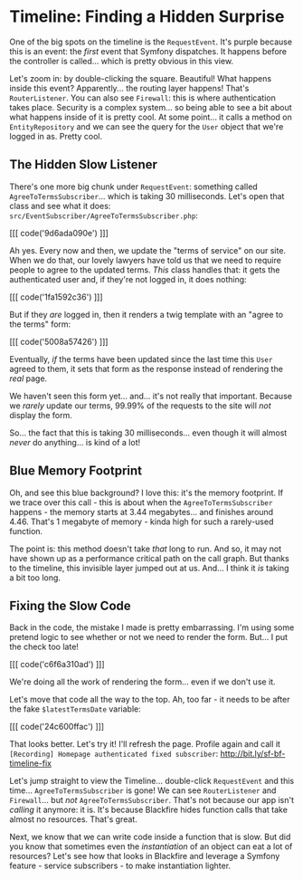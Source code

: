 # Timeline: Finding a Hidden Surprise

One of the big spots on the timeline is the `RequestEvent`. It's purple because
this is an event: the *first* event that Symfony dispatches. It happens before
the controller is called... which is pretty obvious in this view.

Let's zoom in: by double-clicking the square. Beautiful! What happens inside this
event? Apparently... the routing layer happens! That's `RouterListener`. You can
also see `Firewall`: this is where authentication takes place. Security is a complex
system... so being able to see a bit about what happens inside of it is pretty
cool. At some point... it calls a method on `EntityRepository` and we can see
the query for the `User` object that we're logged in as. Pretty cool.

## The Hidden Slow Listener

There's one more big chunk under `RequestEvent`: something called
`AgreeToTermsSubscriber`... which is taking 30 milliseconds. Let's open that
class and see what it does: `src/EventSubscriber/AgreeToTermsSubscriber.php`:

[[[ code('9d6ada090e') ]]]

Ah yes. Every now and then, we update the "terms of service" on our site. When
we do that, our lovely lawyers have told us that we need to require people to
agree to the updated terms. *This* class handles that: it gets the authenticated
user and, if they're not logged in, it does nothing:

[[[ code('1fa1592c36') ]]]

But if they *are* logged in, then it renders a twig template with an
"agree to the terms" form:

[[[ code('5008a57426') ]]]

Eventually, *if* the terms have been updated since the last time this `User`
agreed to them, it sets that form as the response instead of rendering the *real*
page.

We haven't seen this form yet... and... it's not really that important. Because
we *rarely* update our terms, 99.99% of the requests to the site will *not*
display the form.

So... the fact that this is taking 30 milliseconds... even though it will almost
*never* do anything... is kind of a lot!

## Blue Memory Footprint

Oh, and see this blue background? I love this: it's the memory footprint. If we
trace over this call - this is about when the `AgreeToTermsSubscriber` happens -
the memory starts at 3.44 megabytes... and finishes around 4.46. That's 1 megabyte
of memory - kinda high for such a rarely-used function.

The point is: this method doesn't take *that* long to run. And so, it may not have
shown up as a performance critical path on the call graph. But thanks to the timeline,
this invisible layer jumped out at us. And... I think it *is* taking a bit too
long.

## Fixing the Slow Code

Back in the code, the mistake I made is pretty embarrassing. I'm using some pretend
logic to see whether or not we need to render the form. But... I put the check too
late!

[[[ code('c6f6a310ad') ]]]

We're doing all the work of rendering the form... even if we don't use it.

Let's move that code all the way to the top. Ah, too far - it needs to be after
the fake `$latestTermsDate` variable:

[[[ code('24c600ffac') ]]]

That looks better. Let's try it! I'll refresh the page. Profile again and call
it `[Recording] Homepage authenticated fixed subscriber`: http://bit.ly/sf-bf-timeline-fix

Let's jump straight to view the Timeline... double-click `RequestEvent` and this
time... `AgreeToTermsSubscriber` is gone! We can see `RouterListener` and `Firewall`...
but *not* `AgreeToTermsSubscriber`. That's not because our app isn't *calling*
it anymore: it is. It's because Blackfire hides function calls that take almost
no resources. That's great.

Next, we know that we can write code inside a function that is slow. But did you
know that sometimes even the *instantiation* of an object can eat a lot of resources?
Let's see how that looks in Blackfire and leverage a Symfony feature - service
subscribers - to make instantiation lighter.
